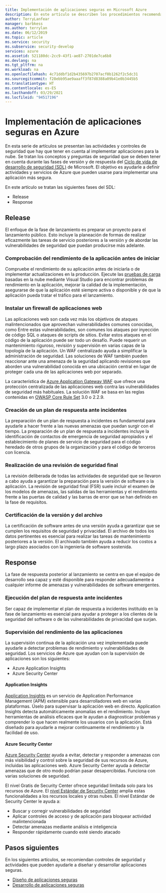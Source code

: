 ```yaml
---
title: Implementación de aplicaciones seguras en Microsoft Azure
description: En este artículo se describen los procedimientos recomendados que hay que tener en cuenta durante las fases de versión y de respuesta del proyecto de aplicación web.
author: TerryLanfear
manager: barbkess
ms.author: terrylan
ms.date: 06/12/2019
ms.topic: article
ms.service: security
ms.subservice: security-develop
services: azure
ms.assetid: 521180dc-2cc9-43f1-ae87-2701de7ca6b8
ms.devlang: na
ms.tgt_pltfrm: na
ms.workload: na
ms.openlocfilehash: 4c71ddbf1d2b435697b2707acf0b1262f2c5dc31
ms.sourcegitcommit: f28ebb95ae9aaaff3f87d8388a09b41e0b3445b5
ms.translationtype: HT
ms.contentlocale: es-ES
ms.lasthandoff: 03/29/2021
ms.locfileid: "94517196"
---
```

# <a name="deploy-secure-applications-on-azure"></a>Implementación de aplicaciones seguras en Azure
En esta serie de artículos se presentan las actividades y controles de seguridad que hay que tener en cuenta al implementar aplicaciones para la nube. Se tratan los conceptos y preguntas de seguridad que se deben tener en cuenta durante las fases de versión y de respuesta del [Ciclo de vida de desarrollo de seguridad (SDL)](/previous-versions/windows/desktop/cc307891(v=msdn.10)) de Microsoft. El objetivo es ayudarle a definir actividades y servicios de Azure que pueden usarse para implementar una aplicación más segura.

En este artículo se tratan las siguientes fases del SDL:

- Release
- Response

## <a name="release"></a>Release
El enfoque de la fase de lanzamiento es preparar un proyecto para el lanzamiento público.
Esto incluye la planeación de formas de realizar eficazmente las tareas de servicio posteriores a la versión y de abordar las vulnerabilidades de seguridad que puedan producirse más adelante.

### <a name="check-your-applications-performance-before-you-launch"></a>Comprobación del rendimiento de la aplicación antes de iniciar

Compruebe el rendimiento de su aplicación antes de iniciarla o de implementar actualizaciones en la producción. Ejecute las [pruebas de carga](https://www.visualstudio.com/docs/test/performance-testing/getting-started/getting-started-with-performance-testing) basadas en la nube mediante Visual Studio para encontrar problemas de rendimiento en la aplicación, mejorar la calidad de la implementación, asegurarse de que la aplicación esté siempre activa o disponible y de que la aplicación pueda tratar el tráfico para el lanzamiento.

### <a name="install-a-web-application-firewall"></a>Instalar un firewall de aplicaciones web

Las aplicaciones web son cada vez más los objetivos de ataques malintencionados que aprovechan vulnerabilidades comunes conocidas, como Entre estas vulnerabilidades, son comunes los ataques por inyección de código SQL o ataques de scripts de sitios. Evitar estos ataques en el código de la aplicación puede ser todo un desafío. Puede requerir un mantenimiento riguroso, revisión y supervisión en varias capas de la topología de la aplicación. Un WAF centralizado ayuda a simplificar la administración de seguridad. Las soluciones de WAF también pueden reaccionar ante una amenaza de la seguridad aplicando revisiones que aborden una vulnerabilidad conocida en una ubicación central en lugar de proteger cada una de las aplicaciones web por separado.

La característica de [Azure Application Gateway WAF](../../web-application-firewall/ag/ag-overview.md) que ofrece una protección centralizada de las aplicaciones web contra las vulnerabilidades de seguridad más habituales. La solución WAF se basa en las reglas contenidas en [OWASP Core Rule Set](https://www.owasp.org/index.php/Category:OWASP_ModSecurity_Core_Rule_Set_Project) 3.0 o 2.2.9.

### <a name="create-an-incident-response-plan"></a>Creación de un plan de respuesta ante incidentes

La preparación de un plan de respuesta a incidentes es fundamental para ayudarle a hacer frente a las nuevas amenazas que puedan surgir con el tiempo. La preparación de un plan de respuesta a incidentes incluye la identificación de contactos de emergencia de seguridad apropiados y el establecimiento de planes de servicio de seguridad para el código heredado de otros grupos de la organización y para el código de terceros con licencia.

### <a name="conduct-a-final-security-review"></a>Realización de una revisión de seguridad final

La revisión deliberada de todas las actividades de seguridad que se llevaron a cabo ayuda a garantizar la preparación para la versión de software o la aplicación. La revisión de seguridad final (FSR) suele incluir el examen de los modelos de amenazas, las salidas de las herramientas y el rendimiento frente a las puertas de calidad y las barras de error que se han definido en la fase de requisitos.

### <a name="certify-release-and-archive"></a>Certificación de la versión y del archivo

La certificación de software antes de una versión ayuda a garantizar que se cumplen los requisitos de seguridad y privacidad. El archivo de todos los datos pertinentes es esencial para realizar las tareas de mantenimiento posteriores a la versión. El archivado también ayuda a reducir los costos a largo plazo asociados con la ingeniería de software sostenida.

## <a name="response"></a>Response
La fase de respuesta posterior al lanzamiento se centra en que el equipo de desarrollo sea capaz y esté disponible para responder adecuadamente a cualquier informe de amenazas y vulnerabilidades de software emergentes.

### <a name="execute-the-incident-response-plan"></a>Ejecución del plan de respuesta ante incidentes

Ser capaz de implementar el plan de respuesta a incidentes instituido en la fase de lanzamiento es esencial para ayudar a proteger a los clientes de la seguridad del software o de las vulnerabilidades de privacidad que surjan.

### <a name="monitor-application-performance"></a>Supervisión del rendimiento de las aplicaciones

La supervisión continua de la aplicación una vez implementada puede ayudarle a detectar problemas de rendimiento y vulnerabilidades de seguridad.
Los servicios de Azure que ayudan con la supervisión de aplicaciones son los siguientes:

  - Azure Application Insights
  - Azure Security Center

#### <a name="application-insights"></a>Application Insights

[Application Insights](../../azure-monitor/app/app-insights-overview.md) es un servicio de Application Performance Management (APM) extensible para desarrolladores web en varias plataformas. Úselo para supervisar la aplicación web en directo. Application Insights detecta automáticamente anomalías en el rendimiento. Incluye herramientas de análisis eficaces que le ayudan a diagnosticar problemas y comprender lo que hacen realmente los usuarios con la aplicación. Está diseñado para ayudarle a mejorar continuamente el rendimiento y la facilidad de uso.

#### <a name="azure-security-center"></a>Azure Security Center

[Azure Security Center](../../security-center/security-center-introduction.md) ayuda a evitar, detectar y responder a amenazas con más visibilidad y control sobre la seguridad de sus recursos de Azure, incluidas las aplicaciones web. Azure Security Center ayuda a detectar amenazas que de otro modo podrían pasar desapercibidas. Funciona con varias soluciones de seguridad.

El nivel Gratis de Security Center ofrece seguridad limitada solo para los recursos de Azure. El [nivel Estándar de Security Center](../../security-center/security-center-get-started.md) amplía estas funcionalidades a los recursos locales y otras nubes.
El nivel Estándar de Security Center le ayuda a:

  - Buscar y corregir vulnerabilidades de seguridad
  - Aplicar controles de acceso y de aplicación para bloquear actividad malintencionada
  - Detectar amenazas mediante análisis e inteligencia
  - Responder rápidamente cuando esté siendo atacado

## <a name="next-steps"></a>Pasos siguientes
En los siguientes artículos, se recomiendan controles de seguridad y actividades que pueden ayudarle a diseñar y desarrollar aplicaciones seguras.

- [Diseño de aplicaciones seguras](secure-design.md)
- [Desarrollo de aplicaciones seguras](secure-develop.md)